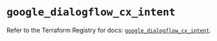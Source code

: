 # `google_dialogflow_cx_intent`

Refer to the Terraform Registry for docs: [`google_dialogflow_cx_intent`](https://registry.terraform.io/providers/hashicorp/google/4.85.0/docs/resources/dialogflow_cx_intent).
